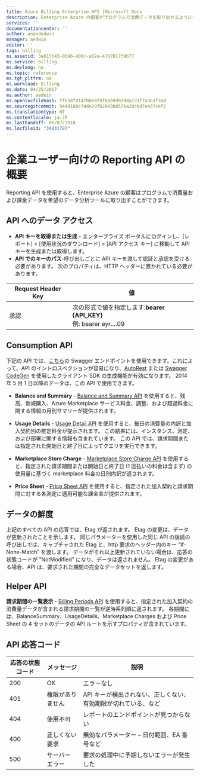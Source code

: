 ```yaml
---
title: Azure Billing Enterprise API |Microsoft Docs
description: Enterprise Azure の顧客がプログラムで消費データを取り出せるようにする Reporting API について説明します。
services: ''
documentationcenter: ''
author: anandedwin
manager: aedwin
editor: ''
tags: billing
ms.assetid: 3e817b43-0696-400c-a02e-47b7817f9b77
ms.service: billing
ms.devlang: na
ms.topic: reference
ms.tgt_pltfrm: na
ms.workload: billing
ms.date: 04/25/2017
ms.author: aedwin
ms.openlocfilehash: ff658fd14700e9fdf66b9d929da133f7a3b3f3a0
ms.sourcegitcommit: 944d16bc74de29fb2643b0576a20cbd7e437cef2
ms.translationtype: HT
ms.contentlocale: ja-JP
ms.lasthandoff: 06/07/2018
ms.locfileid: "34831787"
---
```

# <a name="overview-of-reporting-apis-for-enterprise-customers"></a>企業ユーザー向けの Reporting API の概要
Reporting API を使用すると、Enterprise Azure の顧客はプログラムで消費量および課金データを希望のデータ分析ツールに取り出すことができます。 

## <a name="enabling-data-access-to-the-api"></a>API へのデータ アクセス
* **API キーを取得または生成** - エンタープライズ ポータルにログインし、[レポート] > [使用状況のダウンロード] > [API アクセス キー] に移動して API キーを生成または取得します。
* **API でのキーのパス**-呼び出しごとに API キーを渡して認証と承認を受ける必要があります。 次のプロパティは、HTTP ヘッダーに置かれている必要があります。

|Request Header Key | 値|
|-|-|
|承認| 次の形式で値を指定します:**bearer {API_KEY}** <br/> 例: bearer eyr....09| 

## <a name="consumption-apis"></a>Consumption API
下記の API では、[こちら](https://consumption.azure.com/swagger/ui/index)の Swagger エンドポイントを使用できます。これによって、API のイントロスペクションが容易になり、[AutoRest](https://github.com/Azure/AutoRest) または [Swagger CodeGen](http://swagger.io/swagger-codegen/) を使用したクライアント SDK の生成機能が有効になります。 2014 年 5 月 1 日以降のデータは、この API で使用できます。 

* **Balance and Summary** - [Balance and Summary API](https://docs.microsoft.com/rest/api/billing/enterprise/billing-enterprise-api-balance-summary) を使用すると、残高、新規購入、Azure Marketplace サービス料金、調整、および超過料金に関する情報の月別サマリーが提供されます。

* **Usage Details** - [Usage Detail API](https://docs.microsoft.com/rest/api/billing/enterprise/billing-enterprise-api-usage-detail) を使用すると、毎日の消費量の内訳と加入契約別の推定料金が提示されます。 この結果には、インスタンス、測定、および部署に関する情報も含まれています。 この API では、請求期間または指定された開始日と終了日によってクエリを実行できます。 

* **Marketplace Store Charge** - [Marketplace Store Charge API](https://docs.microsoft.com/rest/api/billing/enterprise/billing-enterprise-api-marketplace-storecharge) を使用すると、指定された請求期間または開始日と終了日 (1 回払いの料金は含まず) の使用量に基づく marketplace 料金の日別内訳が返されます。

* **Price Sheet** - [Price Sheet API](https://docs.microsoft.com/rest/api/billing/enterprise/billing-enterprise-api-pricesheet) を使用すると、指定された加入契約と請求期間に対する各測定に適用可能な課金率が提供されます。 

## <a name="data-freshness"></a>データの鮮度
上記のすべての API の応答では、Etag が返されます。 Etag の変更は、データが更新されたことを示します。  同じパラメーターを使用した同じ API の後続の呼び出しでは、キャプチャされた Etag と、http 要求のヘッダー内のキー “If-None-Match” を渡します。 データがそれ以上更新されていない場合は、応答の状態コードが "NotModified" になり、データは返されません。 Etag の変更がある場合、API は、要求された期間の完全なデータセットを返します。

## <a name="helper-apis"></a>Helper API
 **請求期間の一覧表示** - [Billing Periods API](https://docs.microsoft.com/rest/api/billing/enterprise/billing-enterprise-api-billing-periods) を使用すると、指定された加入契約の消費量データが含まれる請求期間の一覧が逆時系列順に返されます。 各期間には、BalanceSummary、UsageDetails、Marketplace Charges および Price Sheet の 4 セットのデータの API ルートを示すプロパティが含まれています。


## <a name="api-response-codes"></a>API 応答コード   
|応答の状態コード|メッセージ|説明|
|-|-|-|
|200| OK|エラーなし|
|401| 権限がありません| API キーが検出されない、正しくない、有効期限が切れている、など|
|404| 使用不可| レポートのエンドポイントが見つからない|
|400| 正しくない要求| 無効なパラメーター – 日付範囲、EA 番号など|
|500| サーバー エラー| 要求の処理中に予期しないエラーが発生した| 










